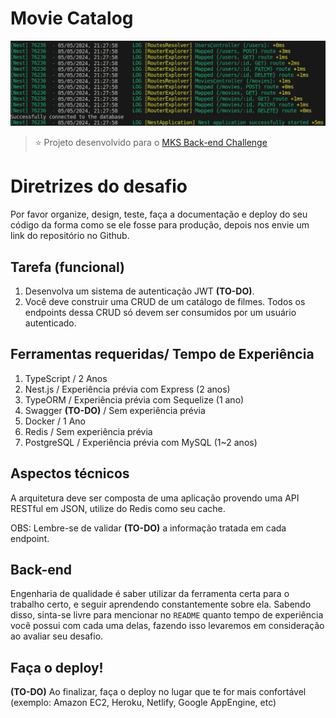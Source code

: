 # Movie Catalog

![thumbnail](./thumbnail.webp)

> ⭐️ Projeto desenvolvido para o [MKS Back-end Challenge](https://github.com/MKS-desenvolvimento-de-sistemas/mks-backend-challenge)

# Diretrizes do desafio

Por favor organize, design, teste, faça a documentação e deploy do seu código da forma como se ele fosse para produção, depois nos envie um link do repositório no Github.

## Tarefa (funcional)

1. Desenvolva um sistema de autenticação JWT **(TO-DO)**.
2. Você deve construir uma CRUD de um catálogo de filmes. Todos os endpoints dessa CRUD só devem ser consumidos por um usuário autenticado.

## Ferramentas requeridas/ Tempo de Experiência

1. TypeScript / 2 Anos
2. Nest.js / Experiência prévia com Express (2 anos)
3. TypeORM / Experiência prévia com Sequelize (1 ano)
4. Swagger **(TO-DO)** / Sem experiência prévia
5. Docker / 1 Ano
6. Redis / Sem experiência prévia
7. PostgreSQL / Experiência prévia com MySQL (1~2 anos)

## Aspectos técnicos

A arquitetura deve ser composta de uma aplicação provendo uma API RESTful em JSON, utilize do Redis como seu cache.

OBS: Lembre-se de validar **(TO-DO)** a informação tratada em cada endpoint.

## Back-end

Engenharia de qualidade é saber utilizar da ferramenta certa para o trabalho certo, e seguir aprendendo constantemente sobre ela. Sabendo disso, sinta-se livre para mencionar no `README` quanto tempo de experiência você possui com cada uma delas, fazendo isso levaremos em consideração ao avaliar seu desafio.

## Faça o deploy!

**(TO-DO)** Ao finalizar, faça o deploy no lugar que te for mais confortável (exemplo: Amazon EC2, Heroku, Netlify, Google AppEngine, etc)
